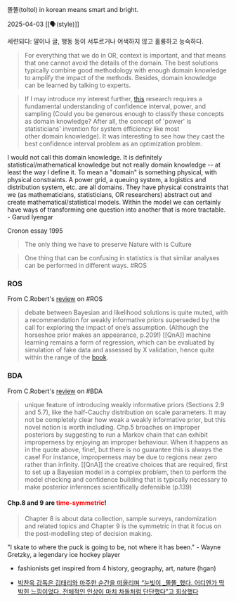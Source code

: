 똘똘(toltol) in korean means smart and bright.

2025-04-03
[[🗣️(style)]] 


세련되다: 말이나 글, 행동 등이 서투르거나 어색하지 않고 훌륭하고 능숙하다.

> For everything that we do in OR, context is important, and that means that one cannot avoid the details of the domain. The best solutions typically combine good methodology with enough domain knowledge to amplify the impact of the methods. Besides, domain knowledge can be learned by talking to experts.

> If I may introduce my interest further, [this](https://arxiv.org/pdf/2103.10522.pdf) research requires a fundamental understanding of confidence interval, power, and sampling (Could you be generous enough to classify these concepts as domain knowledge? After all, the concept of 'power' is statisticians' invention for system efficiency like most other domain knowledge). It was interesting to see how they cast the best confidence interval problem as an optimization problem.

I would not call this domain knowledge. It is definitely statistical/mathematical knowledge but not really domain knowledge -- at least the way I define it. To mean a "domain" is something physical, with physical constraints. A power grid, a queuing system, a logistics and distribution system, etc. are all domains. They have physical constraints that we (as mathematicians, statisticians, OR researchers) abstract out and create mathematical/statistical models. Within the model we can certainly have ways of transforming one question into another that is more tractable. - Garud Iyengar

Cronon essay 1995
> The only thing we have to preserve Nature with is Culture


> One thing that can be confusing in statistics is that similar analyses can be performed in different ways. #ROS

### ROS
From C.Robert's [review](https://xianblog.wordpress.com/2020/07/23/the-art-of-regression-and-other-stories/) on #ROS
> debate between Bayesian and likelihood solutions is quite muted, with a recommendation for weakly informative priors superseded by the call for exploring the impact of one’s assumption. (Although the horseshoe prior makes an appearance, p.209!) [[QnA]]
> machine learning remains a form of regression, which can be evaluated by simulation of fake data and assessed by X validation, hence quite within the range of the [book](https://amzn.to/2BO5ACB).

### BDA
From C.Robert's [review](https://xianblog.wordpress.com/2014/03/28/bayesian-data-analysis-bda3/) on #BDA
> unique feature of introducing weakly informative priors (Sections 2.9 and 5.7), like the half-Cauchy distribution on scale parameters. It may not be completely clear how weak a weakly informative prior, but this novel notion is worth including.
> Chp.5 broaches on improper posteriors by suggesting to run a Markov chain that can exhibit improperness by enjoying an improper behaviour. When it happens as in the quote above, fine!, but there is no guarantee this is always the case! For instance, improperness may be due to regions near zero rather than infinity. [[QnA]]
> the creative choices that are required, first to set up a Bayesian model in a complex problem, then to perform the model checking and confidence building that is typically necessary to make posterior inferences scientifically defensible (p.139)
#### Chp.8 and 9 are <span style="color:red">time-symmetric</span>!
> Chapter 8 is about data collection, sample surveys, randomization and related topics and Chapter 9 is the symmetric in that it focus on the post-modelling step of decision making.


"I skate to where the puck is going to be, not where it has been." - Wayne Gretzky, a legendary ice hockey player

- fashionists get inspired from 4 history, geography, art, nature (hgan)


- [박찬욱 감독은 김태리와 마주한 순간을 떠올리며 “눈빛이 _똘똘_했다. 어디엔가 딱 박힌 느낌이었다. 전체적인 인상이 마치 차돌처럼 단단했다”고 회상했다](https://sports.donga.com/article/all/20160613/78636822/2)